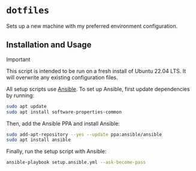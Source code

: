 # `dotfiles`

Sets up a new machine with my preferred environment configuration.

## Installation and Usage

> [!IMPORTANT]
> This script is intended to be run on a fresh install of Ubuntu 22.04 LTS. It will overwrite any existing configuration files.

All setup scripts use [Ansible](https://docs.ansible.com/). To set up Ansible, first update dependencies by running:

```bash
sudo apt update
sudo apt install software-properties-common
```

Then, add the Ansible PPA and install Ansible:

```bash
sudo add-apt-repository --yes --update ppa:ansible/ansible
sudo apt install ansible
```

Finally, run the setup script with Ansible:

```bash
ansible-playbook setup.ansible.yml --ask-become-pass
```
